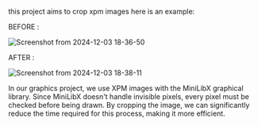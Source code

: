this project aims to crop xpm images
here is an example:

BEFORE :

![Screenshot from 2024-12-03 18-36-50](https://github.com/user-attachments/assets/0def61db-9dad-43fb-a890-c3ae9c114b5e)

AFTER :

![Screenshot from 2024-12-03 18-38-11](https://github.com/user-attachments/assets/67e51b68-b7c8-4528-ba3d-ebb533913f74)

In our graphics project, we use XPM images with the MiniLibX graphical library. Since MiniLibX doesn't handle invisible pixels,
every pixel must be checked before being drawn.
By cropping the image, we can significantly reduce the time required for this process, making it more efficient.
